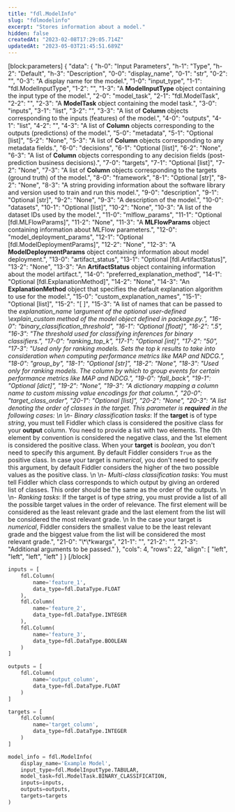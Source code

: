 ```yaml
---
title: "fdl.ModelInfo"
slug: "fdlmodelinfo"
excerpt: "Stores information about a model."
hidden: false
createdAt: "2023-02-08T17:29:05.714Z"
updatedAt: "2023-05-03T21:45:51.689Z"
---
```

[block:parameters]
{
  "data": {
    "h-0": "Input Parameters",
    "h-1": "Type",
    "h-2": "Default",
    "h-3": "Description",
    "0-0": "display_name",
    "0-1": "str",
    "0-2": "",
    "0-3": "A display name for the model.",
    "1-0": "input_type",
    "1-1": "fdl.ModelInputType",
    "1-2": "",
    "1-3": "A **ModelInputType** object containing the input type of the model.",
    "2-0": "model_task",
    "2-1": "fdl.ModelTask",
    "2-2": "",
    "2-3": "A **ModelTask** object containing the model task.",
    "3-0": "inputs",
    "3-1": "list",
    "3-2": "",
    "3-3": "A list of **Column** objects corresponding to the inputs (features) of the model.",
    "4-0": "outputs",
    "4-1": "list",
    "4-2": "",
    "4-3": "A list of **Column** objects corresponding to the outputs (predictions) of the model.",
    "5-0": "metadata",
    "5-1": "Optional [list]",
    "5-2": "None",
    "5-3": "A list of **Column** objects corresponding to any metadata fields.",
    "6-0": "decisions",
    "6-1": "Optional [list]",
    "6-2": "None",
    "6-3": "A list of **Column** objects corresponding to any decision fields (post-prediction business decisions).",
    "7-0": "targets",
    "7-1": "Optional [list]",
    "7-2": "None",
    "7-3": "A list of **Column** objects corresponding to the targets (ground truth) of the model.",
    "8-0": "framework",
    "8-1": "Optional [str]",
    "8-2": "None",
    "8-3": "A string providing information about the software library and version used to train and run this model.",
    "9-0": "description",
    "9-1": "Optional [str]",
    "9-2": "None",
    "9-3": "A description of the model.",
    "10-0": "datasets",
    "10-1": "Optional [list]",
    "10-2": "None",
    "10-3": "A list of the dataset IDs used by the model.",
    "11-0": "mlflow_params",
    "11-1": "Optional [fdl.MLFlowParams]",
    "11-2": "None",
    "11-3": "A **MLFlowParams** object containing information about MLFlow parameters.",
    "12-0": "model_deployment_params",
    "12-1": "Optional [fdl.ModelDeploymentParams]",
    "12-2": "None",
    "12-3": "A **ModelDeploymentParams** object containing information about model deployment.",
    "13-0": "artifact_status",
    "13-1": "Optional [fdl.ArtifactStatus]",
    "13-2": "None",
    "13-3": "An **ArtifactStatus** object containing information about the model artifact.",
    "14-0": "preferred_explanation_method",
    "14-1": "Optional [fdl.ExplanationMethod]",
    "14-2": "None",
    "14-3": "An **ExplanationMethod** object that specifies the default explanation algorithm to use for the model.",
    "15-0": "custom_explanation_names",
    "15-1": "Optional [list]",
    "15-2": "[ ]",
    "15-3": "A list of names that can be passed to the _explanation_name \\_argument of the optional user-defined \\_explain_custom_ method of the model object defined in _package.py._",
    "16-0": "binary_classification_threshold",
    "16-1": "Optional [float]",
    "16-2": ".5",
    "16-3": "The threshold used for classifying inferences for binary classifiers.",
    "17-0": "ranking_top_k",
    "17-1": "Optional [int]",
    "17-2": "50",
    "17-3": "Used only for ranking models. Sets the top _k_ results to take into consideration when computing performance metrics like MAP and NDCG.",
    "18-0": "group_by",
    "18-1": "Optional [str]",
    "18-2": "None",
    "18-3": "Used only for ranking models.  The column by which to group events for certain performance metrics like MAP and NDCG.",
    "19-0": "fall_back",
    "19-1": "Optional [dict]",
    "19-2": "None",
    "19-3": "A dictionary mapping a column name to custom missing value encodings for that column.",
    "20-0": "target_class_order",
    "20-1": "Optional [list]",
    "20-2": "None",
    "20-3": "A list denoting the order of classes in the target. This parameter is **required** in the following cases:  \n  \n_- Binary classification tasks_: If the **target** is of type _string_, you must tell Fiddler which class is considered the positive class for your **output** column. You need to provide a list with two elements. The 0th element by convention is considered the negative class, and the 1st element is considered the positive class.  When your **target** is _boolean_, you don't need to specify this argument. By default Fiddler considers `True` as the positive class. In case your target is _numerical_, you don't need to  specify this argument, by default Fiddler considers the higher of the two possible values as the positive class.  \n  \n- _Multi-class classification tasks_: You must tell Fiddler which class corresponds to which output by giving an ordered list of classes. This order should be the same as the order of the outputs.  \n  \n- _Ranking tasks_: If the target is of type _string_, you must provide a list of all the possible target values in the order of relevance. The first element will be considered as the least relevant grade and the last element from the list will be considered the most relevant grade.  \n In the case your target is _numerical_, Fiddler considers the smallest value to be the least relevant grade and the biggest value from the list will be considered the most relevant grade.",
    "21-0": "\\*\\*kwargs",
    "21-1": "",
    "21-2": "",
    "21-3": "Additional arguments to be passed."
  },
  "cols": 4,
  "rows": 22,
  "align": [
    "left",
    "left",
    "left",
    "left"
  ]
}
[/block]

```python Usage
inputs = [
    fdl.Column(
        name='feature_1',
        data_type=fdl.DataType.FLOAT
    ),
    fdl.Column(
        name='feature_2',
        data_type=fdl.DataType.INTEGER
    ),
    fdl.Column(
        name='feature_3',
        data_type=fdl.DataType.BOOLEAN
    )
]

outputs = [
    fdl.Column(
        name='output_column',
        data_type=fdl.DataType.FLOAT
    )
]

targets = [
    fdl.Column(
        name='target_column',
        data_type=fdl.DataType.INTEGER
    )
]

model_info = fdl.ModelInfo(
    display_name='Example Model',
    input_type=fdl.ModelInputType.TABULAR,
    model_task=fdl.ModelTask.BINARY_CLASSIFICATION,
    inputs=inputs,
    outputs=outputs,
    targets=targets
)
```